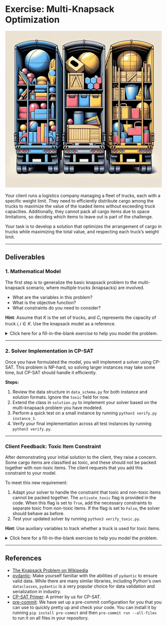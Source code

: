 # Exercise: Multi-Knapsack Optimization

![Symbol Image](./.assets/dalle-multiknapsack.png)

Your client runs a logistics company managing a fleet of trucks, each with a
specific weight limit. They need to efficiently distribute cargo among the
trucks to maximize the value of the loaded items without exceeding truck
capacities. Additionally, they cannot pack all cargo items due to space
limitations, so deciding which items to leave out is part of the challenge.

Your task is to develop a solution that optimizes the arrangement of cargo in
trucks while maximizing the total value, and respecting each truck’s weight
limit.

---

## Deliverables

### 1. **Mathematical Model**

The first step is to generalize the basic knapsack problem to the multi-knapsack
scenario, where multiple trucks (knapsacks) are involved.

- What are the variables in this problem?
- What is the objective function?
- What constraints do you need to consider?

**Hint**: Assume that $K$ is the set of trucks, and $C_i$ represents the
capacity of truck $i, i\in K$. Use the knapsack model as a reference.

<details>
   <summary>Click here for a fill-in-the-blank exercise to help you model the problem.</summary>

#### Parameters:

- $I$: Set of available items.
- $K$: Set of available trucks.
- $v_i \in \mathbb{N}_0$ for $i \in I$: Value of item $i$.
- $w_i \in \mathbb{N}_0$ for $i \in I$: Weight of item $i$.
- $C_j \in \mathbb{N}_0$ for $j \in K$: Capacity of truck $j$.

#### Decision Variables:

- $x_{i,j} \in \mathbb{B} \quad \forall i \in I, j \in K$
  - $x_{i,j} = 1$ if truck $j$ packs item $i$, and 0 otherwise.

#### Objective Function:

Maximize the total value of packed items:

$$\max \sum_{i \in I} \sum_{j \in K} v_i \cdot \square$$

#### Constraints:

1. **Truck capacity constraint**: Do not exceed the capacity of any truck.
   - $\sum_{i \in I} w_i \cdot \square \leq \square \quad \forall j \in \square$
2. **Item assignment constraint**: Each item is packed in at most one truck.
   - $\sum_{j \in K} \square \leq \square \quad \forall i \in I$

</details>

---

### 2. **Solver Implementation in CP-SAT**

Once you have formulated the model, you will implement a solver using CP-SAT.
This problem is NP-hard, so solving larger instances may take some time, but
CP-SAT should handle it efficiently.

**Steps:**

1. Review the data structure in `data_schema.py` for both instance and solution
   formats. Ignore the `toxic` field for now.
2. Extend the class in `solution.py` to implement your solver based on the
   multi-knapsack problem you have modeled.
3. Perform a quick test on a small instance by running
   `python3 verify.py instance_1`.
4. Verify your final implementation across all test instances by running
   `python3 verify.py`.

---

### Client Feedback: Toxic Item Constraint

After demonstrating your initial solution to the client, they raise a concern.
Some cargo items are classified as toxic, and these should not be packed
together with non-toxic items. The client requests that you add this constraint
to your model.

To meet this new requirement:

1. Adapt your solver to handle the constraint that toxic and non-toxic items
   cannot be packed together. The `activate_toxic` flag is provided in the code.
   When this flag is set to `True`, add the necessary constraints to separate
   toxic from non-toxic items. If the flag is set to `False`, the solver should
   behave as before.
2. Test your updated solver by running `python3 verify_toxic.py`.

**Hint**: Use auxiliary variables to track whether a truck is used for toxic
items.

<details>
   <summary>Click here for a fill-in-the-blank exercise to help you model the problem.</summary>

#### Parameters:

- $I$: Set of available items.
- $I_T\subseteq I$: Set of toxic items.
- $I_N\subseteq I, I_T\cap I_N=\emptyset$: Set of non-toxic items.
- $K$: Set of available trucks.
- $v_i \in \mathbb{N}_0$ for $i \in I$: Value of item $i$.
- $w_i \in \mathbb{N}_0$ for $i \in I$: Weight of item $i$.
- $C_j \in \mathbb{N}_0$ for $j \in K$: Capacity of truck $j$.

#### Decision Variables:

- $x_{i,j} \in \mathbb{B} \quad \forall i \in I, j \in K$
  - $x_{i,j} = 1$ if truck $j$ packs item $i$, and 0 otherwise.
- $y_{j} in \mathbb{B} \quad \forall j\in K$
  - $y_{j}=1$ if truck $j$ packs toxic items, and 0 otherwise.

#### Objective Function:

Maximize the total value of packed items:

$$\max \sum_{i \in I} \sum_{j \in K} v_i \cdot \square$$

#### Constraints:

1. **Truck capacity constraint**: Do not exceed the capacity of any truck.
   - $\sum_{i \in I} w_i \cdot \square \leq \square \quad \forall j \in \square$
2. **Item assignment constraint**: Each item is packed in at most one truck.
   - $\sum_{j \in K} \square \leq \square \quad \forall i \in I$
3. **Toxic items constraint**: Do not mix toxic and non-toxic items in the same
   truck
   - $\square \Rightarrow \square \quad \forall i \in \square, j \in \square$
   - $\square \Rightarrow \neg \square \quad \forall i \in \square, j\in \square$

Note that this is only one possible way of modelling the problem.

</details>

---

## References

- [The Knapsack Problem on Wikipedia](https://en.wikipedia.org/wiki/Knapsack_problem)
- [pydantic](https://docs.pydantic.dev/latest/): Make yourself familiar with the
  abilities of `pydantic` to ensure valid data. While there are many similar
  libraries, including Python's own `dataclasses`, `pydantic` is a very popular
  choice for data validation and serialization in industry.
- [CP-SAT Primer](https://github.com/d-krupke/cpsat-primer): A primer by us for
  CP-SAT.
- [pre-commit](https://pre-commit.com/): We have set up a pre-commit
  configuration for you that you can use to quickly pretty up and check your
  code. You can install it by running `pip install pre-commit` and then
  `pre-commit run --all-files` to run it on all files in your repository.
